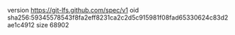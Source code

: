 version https://git-lfs.github.com/spec/v1
oid sha256:59345578543f8fa2eff8231ca2c2d5c915981f08fad65330624c83d2ae1c4912
size 68902

